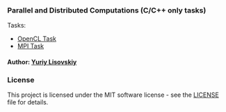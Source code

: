 ### Parallel and Distributed Computations (C/C++ only tasks)

Tasks:
* [OpenCL Task](opencl)
* [MPI Task](mpi)

#### Author: [Yuriy Lisovskiy](https://github.com/YuriyLisovskiy)

### License
This project is licensed under the MIT software license - see the [LICENSE](LICENSE) file for details.

